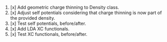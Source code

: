  1. [x] Add geometric charge thinning to Density class.
 2. [x] Adjust self potentials considering that charge thinning is now part of the provided density.
 3. [x] Test self potentials, before/after.
 4. [x] Add LDA XC functionals.
 5. [x] Test XC functionals, before/after.